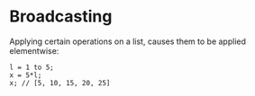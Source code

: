 # Broadcasting

Applying certain operations on a list, causes them to be applied elementwise:

```
l = 1 to 5;
x = 5*l;
x; // [5, 10, 15, 20, 25]
```

